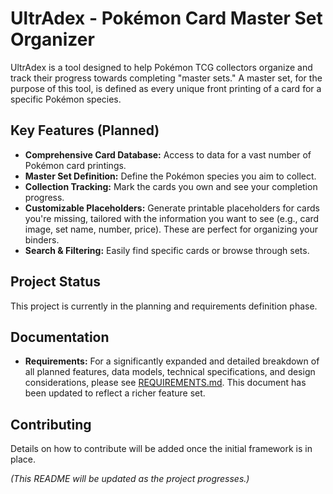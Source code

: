 # UltrAdex - Pokémon Card Master Set Organizer

UltrAdex is a tool designed to help Pokémon TCG collectors organize and track their progress towards completing "master sets." A master set, for the purpose of this tool, is defined as every unique front printing of a card for a specific Pokémon species.

## Key Features (Planned)

*   **Comprehensive Card Database:** Access to data for a vast number of Pokémon card printings.
*   **Master Set Definition:** Define the Pokémon species you aim to collect.
*   **Collection Tracking:** Mark the cards you own and see your completion progress.
*   **Customizable Placeholders:** Generate printable placeholders for cards you're missing, tailored with the information you want to see (e.g., card image, set name, number, price). These are perfect for organizing your binders.
*   **Search & Filtering:** Easily find specific cards or browse through sets.

## Project Status

This project is currently in the planning and requirements definition phase.

## Documentation

*   **Requirements:** For a significantly expanded and detailed breakdown of all planned features, data models, technical specifications, and design considerations, please see [REQUIREMENTS.md](REQUIREMENTS.md). This document has been updated to reflect a richer feature set.

## Contributing

Details on how to contribute will be added once the initial framework is in place.

*(This README will be updated as the project progresses.)*
